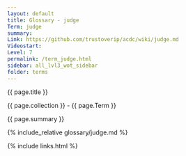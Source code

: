 ```yaml
---
layout: default
title: Glossary - judge
Term: judge
summary: 
Link: https://github.com/trustoverip/acdc/wiki/judge.md
Videostart: 
Level: 7
permalink: /term_judge.html
sidebar: all_lvl3_wot_sidebar
folder: terms
---
```


{{ page.title }}

{{ page.collection }} - {{ page.Term }}

   {{ page.summary }}

{% include_relative glossary/judge.md %}

 {% include links.html %} 
